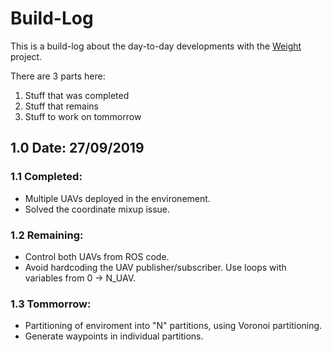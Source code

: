 # Build-Log

This is a build-log about the day-to-day developments with the [Weight](https://github.com/SarthakJShetty/Weight) project.

There are 3 parts here:

1. Stuff that was completed
2. Stuff that remains
3. Stuff to work on tommorrow

## 1.0 Date: 27/09/2019

### 1.1 Completed:

+ Multiple UAVs deployed in the environement.
+ Solved the coordinate mixup issue.

### 1.2 Remaining:

+ Control both UAVs from ROS code.
+ Avoid hardcoding the UAV publisher/subscriber. Use loops with variables from 0 -> N_UAV.

### 1.3 Tommorrow:

+ Partitioning of enviroment into "N" partitions, using Voronoi partitioning.
+ Generate waypoints in individual partitions.